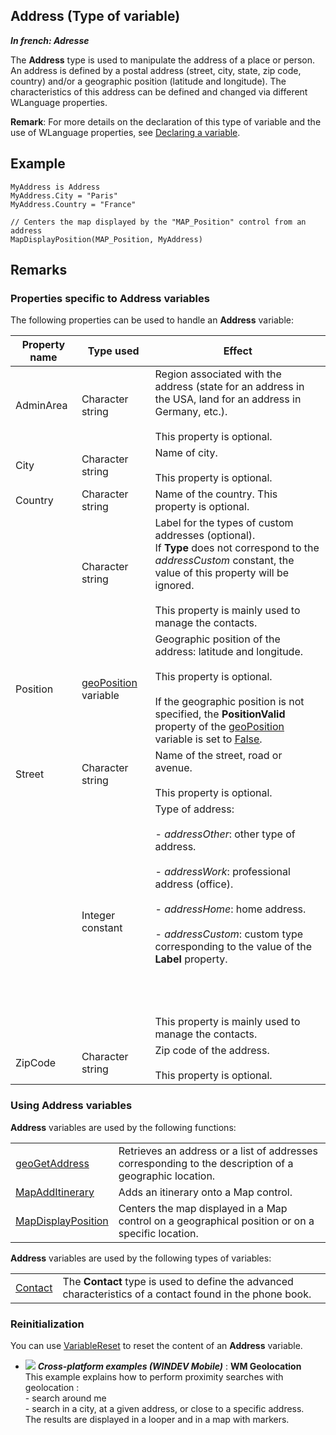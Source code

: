 
## Address (Type of variable)

***In french: Adresse***
				



<a name="XUse"></a>
<a name="Use"></a>
<a name="description"></a>
The **Address** type is used to manipulate the address of a place or person. An address is defined by a postal address (street, city, state, zip code, country) and/or a geographic position (latitude and longitude). The characteristics of this address can be defined and changed via different WLanguage properties. 

**Remark**: For more details on the declaration of this type of variable and the use of WLanguage properties, see [Declaring a variable](../Motscles/1514032.md).


<a name="Example1"></a>
<a name="sample_code"></a>

## Example


```wl
MyAddress is Address
MyAddress.City = "Paris"
MyAddress.Country = "France"

// Centers the map displayed by the "MAP_Position" control from an address
MapDisplayPosition(MAP_Position, MyAddress)
```

<a name="NOTE0"></a>
<a name="NOTE0_1"></a>

## Remarks


### Properties specific to Address variables
<a name="properties_specific_address_variables_ELTPARAGRAPHE000059"></a>

The following properties can be used to handle an **Address** variable:

| **Property name** | **Type used** | **Effect** |
| --- | --- | --- |
| AdminArea | Character string | Region associated with the address (state for an address in the USA, land for an address in Germany, etc.). <br><br>This property is optional. |
| City | Character string | Name of city. <br><br>This property is optional. |
| Country | Character string | Name of the country. This property is optional. |
|   | Character string | Label for the types of custom addresses (optional).<br>If **Type** does not correspond to the *addressCustom* constant, the value of this property will be ignored.<br><br>This property is mainly used to manage the contacts. |
| Position | [geoPosition](../WDLang3/1000019191.md) variable | Geographic position of the address: latitude and longitude. <br><br>This property is optional. <br><br>If the geographic position is not specified, the **PositionValid** property of the [geoPosition](../WDLang3/1000019191.md) variable is set to <u><u><u><u>False</u></u></u></u>. |
| Street | Character string | Name of the street, road or avenue. <br><br>This property is optional. |
|   | Integer constant | Type of address: <br><br>- *addressOther*: other type of address.<br><br>- *addressWork*: professional address (office).<br><br>- *addressHome*: home address. <br><br>- *addressCustom*: custom type corresponding to the value of the **Label** property.<br><br><br><br><br>This property is mainly used to manage the contacts. |
| ZipCode | Character string | Zip code of the address. <br><br>This property is optional. |


<a name="NOTE0_2"></a>


### Using Address variables
<a name="using_address_variables_ELTPARAGRAPHE000161"></a>**Address** variables are used by the following functions: 



|   |   |
| --- | --- |
| [geoGetAddress](../WDLang3/1000019797.md) | Retrieves an address or a list of addresses corresponding to the description of a geographic location. |
| [MapAddItinerary](../WDLang3/1000020383.md) | Adds an itinerary onto a Map control. |
| [MapDisplayPosition](../WDLang3/1000019787.md) | Centers the map displayed in a Map control on a geographical position or on a specific location. |





**Address** variables are used by the following types of variables: 



|   |   |
| --- | --- |
| [Contact](../WDLang3/1000020254.md) | The **Contact** type is used to define the advanced characteristics of a contact found in the phone book. |








<a name="NOTE0_3"></a>


### Reinitialization
<a name="reinitialization_ELTPARAGRAPHE000173"></a>

You can use [VariableReset](../WDLang1/3013069.md) to reset the content of an **Address** variable.


- ![](https://doc.pcsoft.fr/en-US/images/image.awp?langid=3&name=WMGeolocation.gif) ***Cross-platform examples (WINDEV Mobile)*** : **WM Geolocation** <br>This example explains how to perform proximity searches with geolocation :<br>- search around me<br>- search in a city, at a given address, or close to a specific address.<br>The results are displayed in a looper and in a map with markers.


